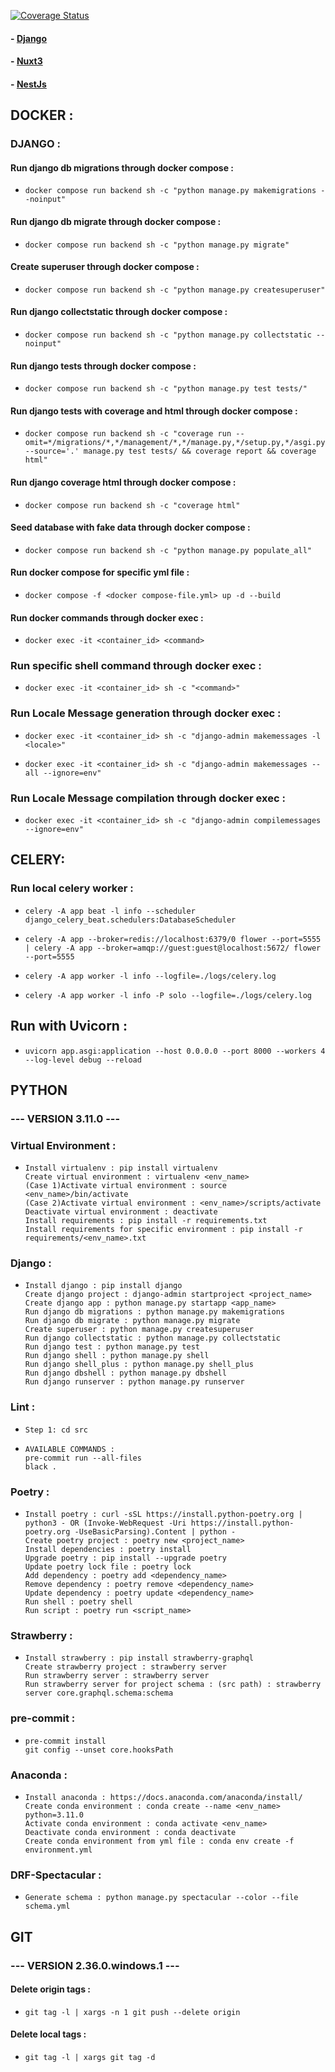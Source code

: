 [![Coverage Status](https://coveralls.io/repos/github/vasilistotskas/grooveshop-django-api/badge.svg?branch=main)](https://coveralls.io/github/vasilistotskas/grooveshop-django-api?branch=main)
####   -    [Django](https://github.com/vasilistotskas/grooveshop-django-api)
####   -    [Nuxt3](https://github.com/vasilistotskas/grooveshop-storefront-ui-node-nuxt)
####   -    [NestJs](https://github.com/vasilistotskas/grooveshop-media-stream)

## DOCKER :
   ### DJANGO :
   #### Run django db migrations through docker compose :
   -     docker compose run backend sh -c "python manage.py makemigrations --noinput"

   #### Run django db migrate through docker compose :
   -     docker compose run backend sh -c "python manage.py migrate"

   #### Create superuser through docker compose :
   -     docker compose run backend sh -c "python manage.py createsuperuser"

   #### Run django collectstatic through docker compose :
   -     docker compose run backend sh -c "python manage.py collectstatic --noinput"

   #### Run django tests through docker compose :
   -     docker compose run backend sh -c "python manage.py test tests/"

   #### Run django tests with coverage and html through docker compose :
   -     docker compose run backend sh -c "coverage run --omit=*/migrations/*,*/management/*,*/manage.py,*/setup.py,*/asgi.py,*/wsgi.py --source='.' manage.py test tests/ && coverage report && coverage html"

   #### Run django coverage html through docker compose :
   -     docker compose run backend sh -c "coverage html"

   #### Seed database with fake data through docker compose :
   -     docker compose run backend sh -c "python manage.py populate_all"

   #### Run docker compose for specific yml file :
   -     docker compose -f <docker compose-file.yml> up -d --build

   #### Run docker commands through docker exec :
   -     docker exec -it <container_id> <command>

   ### Run specific shell command through docker exec :
   -     docker exec -it <container_id> sh -c "<command>"

   ### Run Locale Message generation through docker exec :
   -     docker exec -it <container_id> sh -c "django-admin makemessages -l <locale>"
   -     docker exec -it <container_id> sh -c "django-admin makemessages --all --ignore=env"

   ### Run Locale Message compilation through docker exec :
   -     docker exec -it <container_id> sh -c "django-admin compilemessages --ignore=env"


## CELERY:
  ### Run local celery worker :
  -     celery -A app beat -l info --scheduler django_celery_beat.schedulers:DatabaseScheduler
  -     celery -A app --broker=redis://localhost:6379/0 flower --port=5555 | celery -A app --broker=amqp://guest:guest@localhost:5672/ flower --port=5555
  -     celery -A app worker -l info --logfile=./logs/celery.log
  -     celery -A app worker -l info -P solo --logfile=./logs/celery.log

## Run with Uvicorn :
  -     uvicorn app.asgi:application --host 0.0.0.0 --port 8000 --workers 4 --log-level debug --reload

## PYTHON
  ### --- VERSION 3.11.0 ---
  ### Virtual Environment :
   -     Install virtualenv : pip install virtualenv
         Create virtual environment : virtualenv <env_name>
         (Case 1)Activate virtual environment : source <env_name>/bin/activate
         (Case 2)Activate virtual environment : <env_name>/scripts/activate
         Deactivate virtual environment : deactivate
         Install requirements : pip install -r requirements.txt
         Install requirements for specific environment : pip install -r requirements/<env_name>.txt

  ### Django :
  -     Install django : pip install django
        Create django project : django-admin startproject <project_name>
        Create django app : python manage.py startapp <app_name>
        Run django db migrations : python manage.py makemigrations
        Run django db migrate : python manage.py migrate
        Create superuser : python manage.py createsuperuser
        Run django collectstatic : python manage.py collectstatic
        Run django test : python manage.py test
        Run django shell : python manage.py shell
        Run django shell_plus : python manage.py shell_plus
        Run django dbshell : python manage.py dbshell
        Run django runserver : python manage.py runserver

  ### Lint :
  -     Step 1: cd src
  -     AVAILABLE COMMANDS :
        pre-commit run --all-files
        black .

  ### Poetry :
  -     Install poetry : curl -sSL https://install.python-poetry.org | python3 - OR (Invoke-WebRequest -Uri https://install.python-poetry.org -UseBasicParsing).Content | python -
        Create poetry project : poetry new <project_name>
        Install dependencies : poetry install
        Upgrade poetry : pip install --upgrade poetry
        Update poetry lock file : poetry lock
        Add dependency : poetry add <dependency_name>
        Remove dependency : poetry remove <dependency_name>
        Update dependency : poetry update <dependency_name>
        Run shell : poetry shell
        Run script : poetry run <script_name>

  ### Strawberry :
  -     Install strawberry : pip install strawberry-graphql
        Create strawberry project : strawberry server
        Run strawberry server : strawberry server
        Run strawberry server for project schema : (src path) : strawberry server core.graphql.schema:schema

  ### pre-commit :
  -     pre-commit install
        git config --unset core.hooksPath

  ### Anaconda :
  -     Install anaconda : https://docs.anaconda.com/anaconda/install/
        Create conda environment : conda create --name <env_name> python=3.11.0
        Activate conda environment : conda activate <env_name>
        Deactivate conda environment : conda deactivate
        Create conda environment from yml file : conda env create -f environment.yml

  ### DRF-Spectacular :
  -     Generate schema : python manage.py spectacular --color --file schema.yml



## GIT
  ### --- VERSION 2.36.0.windows.1 ---
   #### Delete origin tags :
   -     git tag -l | xargs -n 1 git push --delete origin
   #### Delete local tags :
   -     git tag -l | xargs git tag -d
